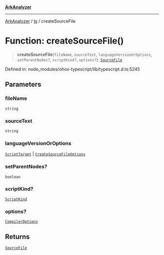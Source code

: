 [**ArkAnalyzer**](../../../../README.md)

***

[ArkAnalyzer](../../../../globals.md) / [ts](../README.md) / createSourceFile

# Function: createSourceFile()

> **createSourceFile**(`fileName`, `sourceText`, `languageVersionOrOptions`, `setParentNodes?`, `scriptKind?`, `options?`): [`SourceFile`](../interfaces/SourceFile.md)

Defined in: node\_modules/ohos-typescript/lib/typescript.d.ts:5245

## Parameters

### fileName

`string`

### sourceText

`string`

### languageVersionOrOptions

[`ScriptTarget`](../enumerations/ScriptTarget.md) | [`CreateSourceFileOptions`](../interfaces/CreateSourceFileOptions.md)

### setParentNodes?

`boolean`

### scriptKind?

[`ScriptKind`](../enumerations/ScriptKind.md)

### options?

[`CompilerOptions`](../interfaces/CompilerOptions.md)

## Returns

[`SourceFile`](../interfaces/SourceFile.md)
